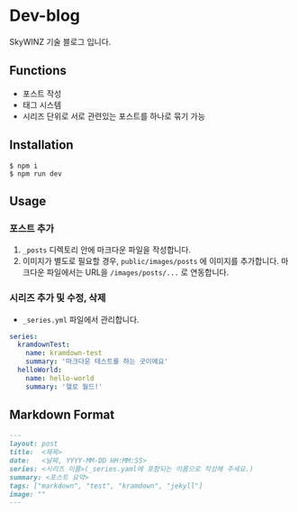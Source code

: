 # Dev-blog

SkyWINZ 기술 블로그 입니다.

## Functions
* 포스트 작성
* 태그 시스템
* 시리즈 단위로 서로 관련있는 포스트를 하나로 묶기 가능


## Installation
```
$ npm i
$ npm run dev
```

## Usage

### 포스트 추가
1. ```_posts``` 디렉토리 안에 마크다운 파일을 작성합니다.
2. 이미지가 별도로 필요할 경우, ```public/images/posts``` 에 이미지를 추가합니다. 마크다운 파일에서는 URL을 ```/images/posts/...``` 로 연동합니다.

### 시리즈 추가 및 수정, 삭제

* ```_series.yml``` 파일에서 관리합니다.

```yaml
series:
  kramdownTest:
    name: kramdown-test
    summary: '마크다운 테스트를 하는 곳이에요'
  helloWorld:
    name: hello-world
    summary: '헬로 월드!'
```


## Markdown Format

```markdown
---
layout: post
title:  <제목>
date:   <날짜, YYYY-MM-DD HH:MM:SS>
series: <시리즈 이름>(_series.yaml에 포함되는 이름으로 작성해 주세요.)
summary: <포스트 요약>
tags: ["markdown", "test", "kramdown", "jekyll"]
image: ""
---
```
